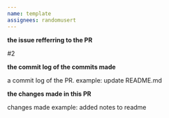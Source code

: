```yaml
---
name: template
assignees: randomusert
---
```

**the issue refferring to the PR**

#2

**the commit log of the commits made**

 a commit log of the PR. example: update README.md

**the changes made in this PR**

changes made example: added notes to readme

